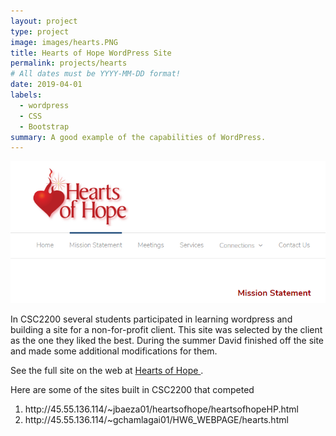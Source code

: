 ```yaml
---
layout: project
type: project
image: images/hearts.PNG
title: Hearts of Hope WordPress Site
permalink: projects/hearts
# All dates must be YYYY-MM-DD format!
date: 2019-04-01
labels:
  - wordpress 
  - CSS
  - Bootstrap
summary: A good example of the capabilities of WordPress. 
---
```


<img class="ui image" src='../images/hearts.PNG'> 

In CSC2200 several students participated in learning wordpress and building a site for a non-for-profit client. 
This site was selected by the client as the one they liked the best. 
During the summer David finished off the site and made some additional modifications for them. 

See the full site on the web at <a href='http://heartsofhope.net'> Hearts of Hope </a>. 

Here are some of the sites built in CSC2200 that competed
<ol>
  <li> http://45.55.136.114/~jbaeza01/heartsofhope/heartsofhopeHP.html </li>
  <li> http://45.55.136.114/~gchamlagai01/HW6_WEBPAGE/hearts.html </li>
  </ol>
